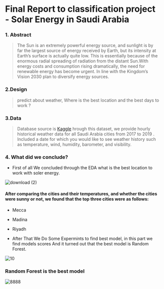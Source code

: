 # Final Report to classification project - Solar Energy in Saudi Arabia

### 1. Abstract

> The Sun is an extremely powerful energy source, and sunlight is by far the largest source of energy received by Earth, but its intensity at Earth’s surface is actually quite low. This is essentially because of the enormous radial spreading of radiation from the distant Sun.With energy costs and consumption rising dramatically, the need for renewable energy has become urgent. 
In line with the Kingdom’s Vision 2030 plan to diversify energy sources.


### 2.Design

> predict about weather, Where is the best location and the best days to work ?

### 3.Data

> Database source is [Kaggle](https://www.kaggle.com/esraamadi/saudi-arabia-weather-history)  hrough this dataset, we provide hourly historical weather data for all Saudi Arabia cities from 2017 to 2019 . 
Included a date for which you would like to see weather history such as temperature, wind, humidity, barometer, and visibility.

### 4. What did we conclude?

  * First of all We concluded through the EDA what is the best location to work with soler energy.
          
![download (2)](https://user-images.githubusercontent.com/93244403/146691288-0835d1b0-7a31-4f66-b53d-fffb351bb975.png)


#### After comparing the cities and their temperatures, and whether the cities were sunny or not, we found that the top three cities were as follows:
* Mecca
* Madina 
* Riyadh

  
  
  
* After That We Do Some Expermints to find best model, in this part we find models scores And it turned out that the best model is Random Forest.

![10](https://user-images.githubusercontent.com/93244403/146691237-9dad0d12-68a0-43eb-a22b-962bb2d590b4.png)




### Random Forest is the best model

![8888](https://user-images.githubusercontent.com/93244403/146690339-41d2c9c1-3e7e-43a1-8950-b0b5e302f5aa.png)


